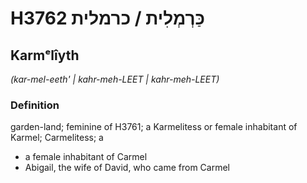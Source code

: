 # H3762 כַּרְמְלִית / כרמלית

## Karmᵉlîyth

_(kar-mel-eeth' | kahr-meh-LEET | kahr-meh-LEET)_

### Definition

garden-land; feminine of H3761; a Karmelitess or female inhabitant of Karmel; Carmelitess; a

- a female inhabitant of Carmel
- Abigail, the wife of David, who came from Carmel
